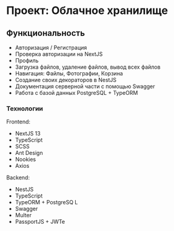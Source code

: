 # Проект: Облачное хранилище

## Функциональность

- Авторизация / Регистрация
- Проверка авторизации на NextJS
- Профиль
- Загрузка файлов, удаление файлов, вывод всех файлов
- Навигация: Файлы, Фотографии, Корзина
- Создание своих декораторов в NestJS
- Документация серверной части с помощью Swagger
- Работа с базой данных PostgreSQL + TypeORM


### Технологии

Frontend:
- NextJS 13
- TypeScript
- SCSS
- Ant Design
- Nookies
- Axios

Backend:
- NestJS
- TypeScript
- TypeORM + PostgreSQ L
- Swagger
- Multer
- PassportJS + JWTe